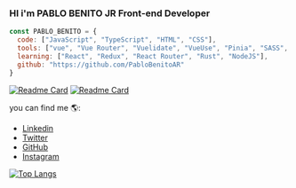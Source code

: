 
### HI i'm PABLO BENITO JR Front-end Developer

```js
const PABLO_BENITO = {
  code: ["JavaScript", "TypeScript", "HTML", "CSS"],
  tools: ["vue", "Vue Router", "Vuelidate", "VueUse", "Pinia", "SASS", "Git"],
  learning: ["React", "Redux", "React Router", "Rust", "NodeJS"],
  github: "https://github.com/PabloBenitoAR"
}
```
[![Readme Card](https://github-readme-stats.vercel.app/api/pin/?username=pablobenito2001&repo=MyMyGradient&bg_color=deg,232526,414345&text_color=ffffff&icon_color=ffffff&hide_border=true)](https://github.com/anuraghazra/github-readme-stats)
[![Readme Card](https://github-readme-stats.vercel.app/api/pin/?username=pablobenito2001&repo=PokeFind-SupraVersion&bg_color=deg,232526,414345&text_color=ffffff&icon_color=ffffff&hide_border=true)](https://github.com/anuraghazra/github-readme-stats)

you can find me 🌎:
- [Linkedin](https://www.linkedin.com/in/pablo-benito-53610b222/)
- [Twitter](https://twitter.com/PlaggbySia)
- [GitHub](https://github.com/PabloBenitoAR)
- [Instagram](https://www.instagram.com/gallade2001/)

[![Top Langs](https://github-readme-stats.vercel.app/api/top-langs/?username=pablobenito2001&layout=compact&bg_color=deg,232526,414345&text_color=ffffff&icon_color=ffffff&hide_border=true)](https://github.com/anuraghazra/github-readme-stats)
